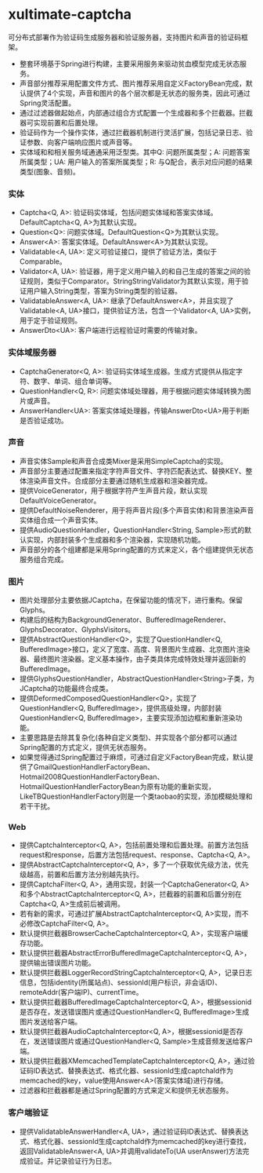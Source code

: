 # xultimate-captcha #

可分布式部署作为验证码生成服务器和验证服务器，支持图片和声音的验证码框架。

* 整套环境基于Spring进行构建，主要采用服务来驱动贫血模型完成无状态服务。
* 声音部分推荐采用配置文件方式、图片推荐采用自定义FactoryBean完成，默认提供了4个实现，声音和图片的各个层次都是无状态的服务类，因此可通过Spring灵活配置。
* 通过过滤器做起始点，内部通过组合方式配置一个生成器和多个拦截器。拦截器可实现前置和后置处理。
* 验证码作为一个操作实体，通过拦截器机制进行灵活扩展，包括记录日志、验证参数、向客户端响应图片或声音等。
* 实体域和和相关服务域通通采用泛型类。其中Q: 问题所属类型；A: 问题答案所属类型；UA: 用户输入的答案所属类型；R: 与Q配合，表示对应问题的结果类型(图象、音频)。


### 实体 ###

* Captcha\<Q, A\>: 验证码实体域，包括问题实体域和答案实体域。DefaultCaptcha\<Q, A\>为其默认实现。
* Question\<Q\>: 问题实体域。DefaultQuestion\<Q\>为其默认实现。
* Answer\<A\>: 答案实体域。DefaultAnswer\<A\>为其默认实现。
* Validatable\<A, UA\>: 定义可验证接口，提供了验证方法，类似于Comparable。
* Validator\<A, UA\>: 验证器，用于定义用户输入的和自己生成的答案之间的验证规则，类似于Comparator。StringStringValidator为其默认实现，用于验证用户输入String类型，答案为String类型的验证器。
* ValidatableAnswer\<A, UA\>: 继承了DefaultAnswer\<A\>，并且实现了Validatable\<A, UA\>接口，提供验证方法，包含一个Validator\<A, UA\>实例，用于定于验证规则。
* AnswerDto\<UA\>: 客户端进行远程验证时需要的传输对象。


### 实体域服务器 ###

* CaptchaGenerator\<Q, A\>: 验证码实体域生成器。生成方式提供从指定字符、数字、单词、组合单词等。
* QuestionHandler\<Q, R\>: 问题实体域处理器，用于根据问题实体域转换为图片或声音。
* AnswerHandler\<UA\>: 答案实体域处理器，传输AnswerDto\<UA\>用于判断是否验证成功。


### 声音 ###

* 声音实体Sample和声音合成类Mixer是采用SimpleCaptcha的实现。
* 声音部分主要通过配置来指定字符声音文件、字符匹配表达式、替换KEY、整体渲染声音文件。合成部分主要通过随机生成器和渲染器完成。
* 提供VoiceGenerator，用于根据字符产生声音片段，默认实现DefaultVoiceGenerator。
* 提供DefaultNoiseRenderer，用于将声音片段(多个声音实体)和背景渲染声音实体组合成一个声音实体。
* 提供AudioQuestionHandler，QuestionHandler\<String, Sample\>形式的默认实现，内部封装多个生成器和多个渲染器，实现随机功能。
* 声音部分的各个组建都是采用Spring配置的方式来定义，各个组建提供无状态服务组合完成。


### 图片 ###

* 图片处理部分主要依据JCaptcha，在保留功能的情况下，进行重构。保留Glyphs。
* 构建后的结构为BackgroundGenerator、BufferedImageRenderer、GlyphsDecorator、GlyphsVisitors。
* 提供AbstractQuestionHandler\<Q\>，实现了QuestionHandler\<Q, BufferedImage\>接口，定义了宽度、高度、背景图片生成器、北京图片渲染器、最终图片渲染器。定义基本操作，由子类具体完成特效处理并返回新的BufferedImage。
* 提供GlyphsQuestionHandler，AbstractQuestionHandler\<String\>子类，为JCaptcha的功能最终合成类。
* 提供DeformedComposedQuestionHandler\<Q\>，实现了QuestionHandler\<Q, BufferedImage\>，提供高级处理，内部封装QuestionHandler\<Q, BufferedImage\>，主要实现添加边框和重新渲染功能。
* 主要思路是去除其复杂化(各种自定义类型)、并实现各个部分都可以通过Spring配置的方式定义，提供无状态服务。
* 如果觉得通过Spring配置过于麻烦，可通过自定义FactoryBean完成，默认提供了GmailQuestionHandlerFactoryBean、Hotmail2008QuestionHandlerFactoryBean、HotmailQuestionHandlerFactoryBean为原有功能的重新实现，LikeTBQuestionHandlerFactory则是一个类taobao的实现，添加模糊处理和若干干扰。


### Web ###

* 提供CaptchaInterceptor\<Q, A\>，包括前置处理和后置处理。前置方法包括request和response，后置方法包括request、response、Captcha\<Q, A\>。
* 提供AbstractCaptchaInterceptor\<Q, A\>，多了一个获取优先级方法，优先级越高，前置和后置方法分别越先执行。
* 提供CaptchaFilter\<Q, A\>，通用实现，封装一个CaptchaGenerator\<Q, A\>和多个AbstractCaptchaInterceptor\<Q, A\>，拦截器的前置和后置分别在Captcha\<Q, A\>生成前后被调用。
* 若有新的需求，可通过扩展AbstractCaptchaInterceptor\<Q, A\>实现，而不必修改CaptchaFilter\<Q, A\>。
* 默认提供拦截器BrowserCacheCaptchaInterceptor\<Q, A\>，实现客户端缓存功能。
* 默认提供拦截器AbstractErrorBufferedImageCaptchaInterceptor\<Q, A\>，提供输出错误图片功能。
* 默认提供拦截器LoggerRecordStringCaptchaInterceptor\<Q, A\>，记录日志信息，包括identity(所属站点)、sessionId(用户标识，非会话ID)、remoteAddr(客户端IP)、currentTime。
* 默认提供拦截器BufferedImageCaptchaInterceptor\<Q, A\>，根据sessionid是否存在，发送错误图片或通过QuestionHandler\<Q, BufferedImage\>生成图片发送给客户端。
* 默认提供拦截器AudioCaptchaInterceptor\<Q, A\>，根据sessionid是否存在，发送错误图片或通过QuestionHandler\<Q, Sample\>生成音频发送给客户端。
* 默认提供拦截器XMemcachedTemplateCaptchaInterceptor\<Q, A\>，通过验证码ID表达式、替换表达式、格式化器、sessionId生成captchaId作为memcached的key，value使用Answer\<A\>(答案实体域)进行存储。
* 过滤器和拦截器都是通过Spring配置的方式来定义和提供无状态服务。


### 客户端验证 ###

* 提供ValidatableAnswerHandler\<A, UA\>，通过验证码ID表达式、替换表达式、格式化器、sessionId生成captchaId作为memcached的key进行查找，返回ValidatableAnswer\<A, UA\>并调用validateTo(UA userAnswer)方法完成验证。并记录验证行为日志。
